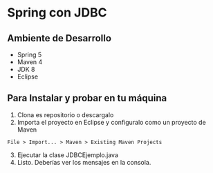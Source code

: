 # Spring con JDBC  


## Ambiente de Desarrollo

* Spring 5
* Maven 4
* JDK 8
* Eclipse

## Para Instalar y probar en tu máquina

1. Clona es repositorio o descargalo 
2. Importa el proyecto en Eclipse y configuralo como un proyecto de Maven
```
File > Import... > Maven > Existing Maven Projects
```
3. Ejecutar la clase JDBCEjemplo.java
4. Listo. Deberías ver los mensajes en la consola.
